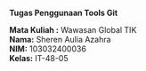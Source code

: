 **Tugas Penggunaan Tools Git** 

**Mata Kuliah :** Wawasan Global TIK  
**Nama:** Sheren Aulia Azahra  
**NIM:** 103032400036  
**Kelas:** IT-48-05  
